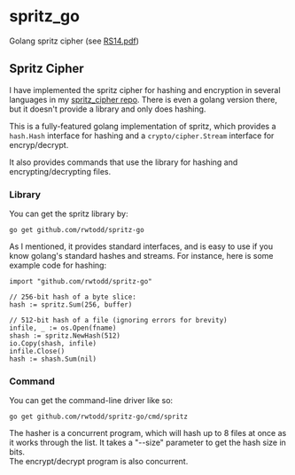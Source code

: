 # spritz_go
Golang spritz cipher (see [RS14.pdf][2])

## Spritz Cipher
I have implemented the spritz cipher for hashing and encryption in several 
languages in my [spritz_cipher repo][1].  There is even a golang version
there, but it doesn't provide a library and only does hashing.

This is a fully-featured golang implementation of spritz, which
provides a `hash.Hash` interface for hashing and a `crypto/cipher.Stream`
interface for encryp/decrypt.  

It also provides commands that use the library for hashing and 
encrypting/decrypting files.

### Library
You can get the spritz library by:

    go get github.com/rwtodd/spritz-go

As I mentioned, it provides standard interfaces, and is
easy to use if you know golang's standard hashes and streams.  For instance,
here is some example code for hashing:

    import "github.com/rwtodd/spritz-go"

    // 256-bit hash of a byte slice:
    hash := spritz.Sum(256, buffer)
    
    // 512-bit hash of a file (ignoring errors for brevity)
    infile, _ := os.Open(fname)
    shash := spritz.NewHash(512)
    io.Copy(shash, infile)
    infile.Close()
    hash := shash.Sum(nil)

### Command

You can get the command-line driver like so:

    go get github.com/rwtodd/spritz-go/cmd/spritz

The hasher is a concurrent program, which will hash up to 8 files at once as it works
through the list.  It takes a "--size" parameter to get the hash size in bits.  
The encrypt/decrypt program is also concurrent. 

[1]: https://github.com/waywardcode/spritz_cipher
[2]: http://people.csail.mit.edu/rivest/pubs/RS14.pdf
